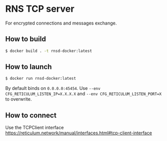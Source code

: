 
# RNS TCP server
For encrypted connections and messages exchange.

## How to build
```bash
$ docker build . -t rnsd-docker:latest
```

## How to launch
```bash
$ docker run rnsd-docker:latest
```

By default binds on `0.0.0.0:45454`. Use `--env CFG_RETICULUM_LISTEN_IP=X.X.X.X` and `--env CFG_RETICULUM_LISTEN_PORT=X` to overwrite.

## How to connect
Use the TCPClient interface https://reticulum.network/manual/interfaces.html#tcp-client-interface

